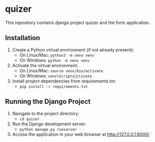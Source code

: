 # quizer
This repository contains django project quizer and the form application.

## Installation
1. Create a Python virtual environment (if not already present):
   - On Linux/Mac: `python3 -m venv venv`
   - On Windows: `python -m venv venv`
2. Activate the virtual environment:
   - On Linux/Mac: `source venv/bin/activate`
   - On Windows: `venv\Scriptsctivate`
3. Install project dependencies from requirements.txt:
   - `pip install -r requirements.txt`

## Running the Django Project
1. Navigate to the project directory:
   - `cd quizer`
2. Run the Django development server:
   - `python manage.py runserver`
3. Access the application in your web browser at http://127.0.0.1:8000/
